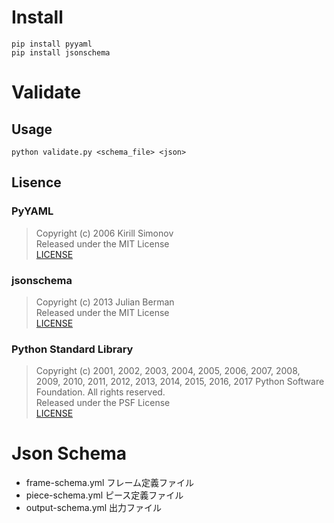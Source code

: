 # Install

```
pip install pyyaml
pip install jsonschema
```

# Validate
## Usage
```
python validate.py <schema_file> <json>
```
## Lisence
### PyYAML
>Copyright (c) 2006 Kirill Simonov  
>Released under the MIT License  
>[LICENSE](https://github.com/yaml/pyyaml/blob/master/LICENSE)
### jsonschema
>Copyright (c) 2013 Julian Berman  
>Released under the MIT License  
>[LICENSE](https://github.com/Julian/jsonschema/blob/master/COPYING)
### Python Standard Library
>Copyright (c) 2001, 2002, 2003, 2004, 2005, 2006, 2007, 2008, 2009, 2010, 2011, 2012, 2013, 2014, 2015, 2016, 2017 Python Software Foundation. All rights reserved.  
>Released under the PSF License  
>[LICENSE](https://github.com/python/cpython/blob/master/LICENSE)

# Json Schema
 * frame-schema.yml
	フレーム定義ファイル
 * piece-schema.yml
	ピース定義ファイル
 * output-schema.yml
	出力ファイル